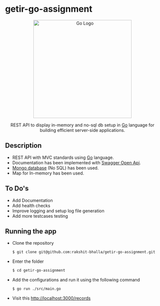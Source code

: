 # getir-go-assignment

<p align="center">
  <a href="https://go.dev/" target="blank"><img src="https://miro.medium.com/max/1400/1*Ifpd_HtDiK9u6h68SZgNuA.png" width="320" alt="Go Logo" /></a>
</p>

  <p align="center">REST API to display in-memory and no-sql db setup in <a href="https://go.dev/" target="_blank">Go</a> language for building efficient server-side applications.</p>

## Description

- REST API with MVC standards using [Go](https://go.dev/) language.
- Documentation has been implemented with [Swagger Open Api](https://swagger.io/specification/).
- [Mongo database](https://www.mongodb.com/) (No SQL) has been used.
- Map for In-memory has been used.

## To Do's
- Add Documentation
- Add health checks
- Improve logging and setup log file generation
- Add more testcases testing

## Running the app

- Clone the repository
  ```bash
  $ git clone git@github.com:rakshit-bhalla/getir-go-assignment.git
  ``` 
- Enter the folder
  ```bash
  $ cd getir-go-assignment
  ``` 
- Add the configurations and run it using the following command
  ```bash
  $ go run ./src/main.go 
  ``` 
- Visit this [http://localhost:3000/records](http://localhost:3000/records)
<!-- - Base Documentation can be checked [here](http://localhost:3000/swagger/index.html) -->